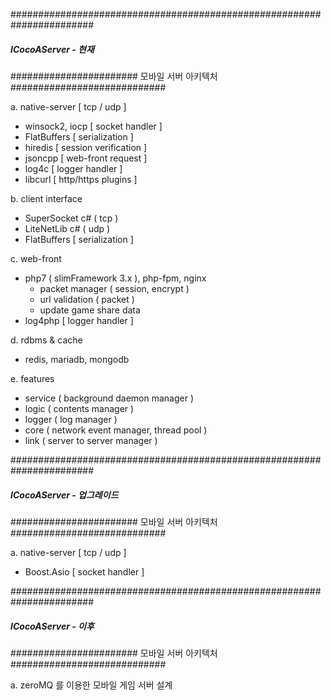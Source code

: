 #######################################################################
##### ICocoAServer - 현재
####################### 모바일 서버 아키텍처 ############################

a. native-server [ tcp / udp ]
- winsock2, iocp  [ socket handler ]
- FlatBuffers [ serialization ]
- hiredis [ session verification ]
- jsoncpp [ web-front request ]
- log4c [ logger handler ]
- libcurl [ http/https plugins ]

b. client interface
- SuperSocket c# ( tcp )
- LiteNetLib c# ( udp )
- FlatBuffers [ serialization ]

c. web-front
- php7 ( slimFramework 3.x ), php-fpm, nginx
	+ packet manager ( session, encrypt )
	+ url validation ( packet )
	+ update game share data
- log4php [ logger handler ]

d. rdbms & cache
- redis, mariadb, mongodb

e. features
- service ( background daemon manager )
- logic ( contents manager )
- logger ( log manager )
- core ( network event manager, thread pool )
- link ( server to server manager )



#######################################################################
##### ICocoAServer - 업그레이드
####################### 모바일 서버 아키텍처 ############################

a. native-server [ tcp / udp ]
- Boost.Asio [ socket handler ]


#######################################################################
##### ICocoAServer - 이후
####################### 모바일 서버 아키텍처 ############################

a. zeroMQ 를 이용한 모바일 게임 서버 설계

